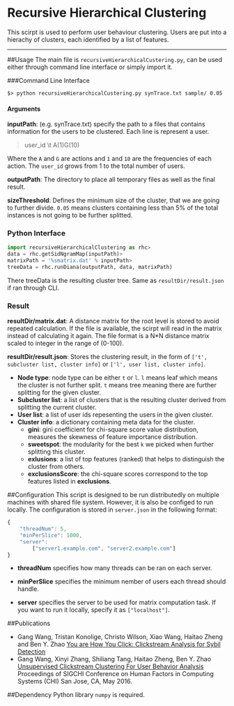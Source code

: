 # Recursive Hierarchical Clustering

This scirpt is used to perform user behaviour clustering. Users are put into a hierachy of clusters, each identified by a list of features.

---
##Usage
The main file is `recursiveHierarchicalCustering.py`, can be used either through command line interface or simply import it.

###Command Line Interface

```
$> python recursiveHierarchicalCustering.py synTrace.txt sample/ 0.05
```

#### Arguments
**inputPath**: (e.g. synTrace.txt) specify the path to a files that contains information for the users to be clustered. Each line is represent a user.
> user_id \t A(1)G(10)

Where the `A` and `G` are actions and `1` and `10` are the frequencies of each action. The `user_id` grows from 1 to the total number of users.

**outputPath**: The directory to place all temporary files as well as the final result.

**sizeThreshold**: Defines the minimum size of the cluster, that we are going to further divide.
`0.05` means clusters containing less than 5% of the total instances is not going to be further splitted.


### Python Interface
```python
import recursiveHierarchicalClustering as rhc> 
data = rhc.getSidNgramMap(inputPath)> 
matrixPath = '%smatrix.dat' % inputPath> 
treeData = rhc.runDiana(outputPath, data, matrixPath)
```

There treeData is the resulting cluster tree. Same as `resultDir/result.json` if ran through CLI.

### Result
**resultDir/matrix.dat**: A distance matrix for the root level is stored to avoid repeated calculation. If the file is available, the scirpt will read in the matrix instead of calculating it again. The file format is a N*N distance matrix scaled to integer in the range of (0-100).

**resultDir/result.json**: Stores the clustering result, in the form of `['t', subcluster list, cluster info]` or `['l', user list, cluster info]`.

* **Node type**: node type can be either `t` or `l`. `l` means leaf which means the cluster is not further split. `t` means tree meaning there are further splitting for the given cluster.
* **Subcluster list**: a list of clusters that is the resulting cluster derived from splitting the current cluster.
* **User list**: a list of user ids repesenting the users in the given cluster.
* **Cluster info**: a dictionary containing meta data for the cluster.
	* **gini**: gini coefficient for chi-square score value distribution, measures the skewness of feature importance distribution.
	* **sweetspot**: the modularity for the best `k` we picked when further splitting this cluster.
	* **exlusions**: a list of top features (ranked) that helps to distinguish the cluster from others.
	* **exclusionsScore**: the chi-square scores correspond to the top features listed in **exclusions**.
	
##Configuration
This script is designed to be run distributedly on multiple machines with shared file system. However, it is also be configed to run locally.
The configuration is stored in `server.json` in the following format:
```javascript
{
	"threadNum": 5,
	"minPerSlice": 1000,
	"server":
		["server1.example.com", "server2.example.com"]
}	
```

* **threadNum** specifies how many threads can be ran on each server.

* **minPerSlice** specifies the minimum nember of users each thread should handle.
* **server** specifies the server to be used for matrix computation task. If you want to run it locally, specify it as `["localhost"]`.

##Publications

* Gang Wang, Tristan Konolige, Christo Wilson, Xiao Wang, Haitao Zheng and Ben Y. Zhao [You are How You Click: Clickstream Analysis for Sybil Detection](http://www.cs.ucsb.edu/~ravenben/publications/abstracts/clickstream-usenixsec13.html)
* Gang Wang, Xinyi Zhang, Shiliang Tang, Haitao Zheng, Ben Y. Zhao [Unsupervised Clickstream Clustering For User Behavior Analysis](http://www.cs.ucsb.edu/~ravenben/publications/abstracts/clickstream-chi16.html) 
Proceedings of SIGCHI Conference on Human Factors in Computing Systems (CHI) 
San Jose, CA, May 2016. 

##Dependency
Python library `numpy` is required.